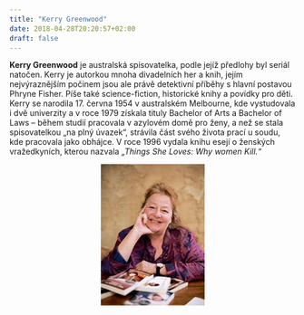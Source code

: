 ```yaml
---
title: "Kerry Greenwood"
date: 2018-04-28T20:20:57+02:00
draft: false
---
```


**Kerry Greenwood** je australská spisovatelka, podle jejíž předlohy byl seriál natočen. Kerry je autorkou mnoha divadelních her a knih, jejím nejvýraznějším počinem jsou ale právě detektivní příběhy s hlavní postavou Phryne Fisher. Píše také science-fiction, historické knihy a povídky pro děti. Kerry se narodila 17. června 1954 v australském Melbourne, kde vystudovala i dvě univerzity a v roce 1979 získala tituly Bachelor of Arts a Bachelor of Laws – během studií pracovala v azylovém domě pro ženy, a než se stala spisovatelkou „na plný úvazek“, strávila část svého života prací u soudu, kde pracovala jako obhájce. V roce 1996 vydala knihu esejí o ženských vražedkyních, kterou nazvala *„Things She Loves: Why women Kill.“*

<center> <img src="kerry.jpg"> </center>